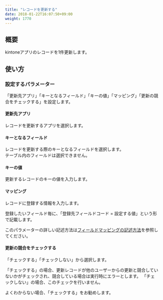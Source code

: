 ```yaml
---
title: "レコードを更新する"
date: 2018-01-22T16:07:50+09:00
weight: 1770
---
```


## 概要

kintoneアプリのレコードを1件更新します。

## 使い方

### 設定するパラメーター

「更新先アプリ」「キーとなるフィールド」「キーの値」「マッピング」「更新の競合をチェックする」を設定します。

#### 更新先アプリ

レコードを更新するアプリを選択します。

#### キーとなるフィールド

レコードを更新する際のキーとなるフィールドを選択します。  
テーブル内のフィールドは選択できません。

#### キーの値

更新するレコードのキーの値を入力します。

#### マッピング

レコードに登録する情報を入力します。

登録したいフィールド毎に、「登録先フィールドコード = 設定する値」という形で記載します。

このパラメーターの詳しい記述方法は[フィールドマッピングの記述方法](../../field_mapping/)を参照してください。

#### 更新の競合をチェックする

「チェックする」「チェックしない」から選択します。

「チェックする」の場合、更新レコードが他のユーザーからの更新と競合していないかがチェックされ、競合している場合は実行時にエラーとします。
「チェックしない」の場合、このチェックを行いません。

よくわからない場合、「チェックする」をお勧めします。
